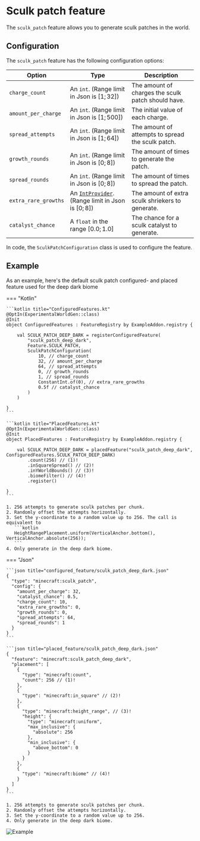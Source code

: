 # Sculk patch feature

The `sculk_patch` feature allows you to generate sculk patches in the world.

## Configuration

The `sculk_patch` feature has the following configuration options:

| Option               | Type                                                                                             | Description                                        |
|----------------------|--------------------------------------------------------------------------------------------------|----------------------------------------------------|
| `charge_count`       | An `int`. (Range limit in Json is $[1;32]$)                                                      | The amount of charges the sculk patch should have. |
| `amount_per_charge`  | An `int`. (Range limit in Json is $[1;500]$)                                                     | The initial value of each charge.                  |
| `spread_attempts`    | An `int`. (Range limit in Json is $[1;64]$)                                                      | The amount of attempts to spread the sculk patch.  |
| `growth_rounds`      | An `int`. (Range limit in Json is $[0;8]$)                                                       | The amount of times to generate the patch.         |
| `spread_rounds`      | An `int`. (Range limit in Json is $[0;8]$)                                                       | The amount of times to spread the patch.           |
| `extra_rare_growths` | An [`IntProvider`](../../types/number-provider.md#intprovider). (Range limit in Json is $[0;8]$) | The amount of extra sculk shriekers to generate.   |
| `catalyst_chance`    | A `float` in the range $[0.0;1.0]$                                                               | The chance for a sculk catalyst to generate.       |

In code, the `SculkPatchConfiguration` class is used to configure the feature.

## Example

As an example, here's the default sculk patch configured- and placed feature used for the deep dark biome

=== "Kotlin"

    ```kotlin title="ConfiguredFeatures.kt"
    @OptIn(ExperimentalWorldGen::class)
    @Init
    object ConfiguredFeatures : FeatureRegistry by ExampleAddon.registry {
    
        val SCULK_PATCH_DEEP_DARK = registerConfiguredFeature(
            "sculk_patch_deep_dark",
            Feature.SCULK_PATCH,
            SculkPatchConfiguration(
                10, // charge_count
                32, // amount_per_charge
                64, // spread_attempts
                0, // growth_rounds
                1, // spread_rounds
                ConstantInt.of(0), // extra_rare_growths
                0.5f // catalyst_chance
            )
        )
    
    }
    ```

    ```kotlin title="PlacedFeatures.kt"
    @OptIn(ExperimentalWorldGen::class)
    @Init
    object PlacedFeatures : FeatureRegistry by ExampleAddon.registry {
    
        val SCULK_PATCH_DEEP_DARK = placedFeature("sculk_patch_deep_dark", ConfiguredFeatures.SCULK_PATCH_DEEP_DARK)
            .count(256) // (1)!
            .inSquareSpread() // (2)!
            .inYWorldBounds() // (3)!
            .biomeFilter() // (4)!
            .register()
    
    }
    ```

    1. 256 attempts to generate sculk patches per chunk.
    2. Randomly offset the attempts horizontally.
    3. Set the y-coordinate to a random value up to 256. The call is equivalent to
       ```kotlin
       HeightRangePlacement.uniform(VerticalAnchor.bottom(), VerticalAnchor.absolute(256));
       ```
    4. Only generate in the deep dark biome.

=== "Json"

    ```json title="configured_feature/sculk_patch_deep_dark.json"
    {
      "type": "minecraft:sculk_patch",
      "config": {
        "amount_per_charge": 32,
        "catalyst_chance": 0.5,
        "charge_count": 10,
        "extra_rare_growths": 0,
        "growth_rounds": 0,
        "spread_attempts": 64,
        "spread_rounds": 1
      }
    }
    ```

    ```json title="placed_feature/sculk_patch_deep_dark.json"
    {
      "feature": "minecraft:sculk_patch_deep_dark",
      "placement": [
        {
          "type": "minecraft:count",
          "count": 256 // (1)!
        },
        {
          "type": "minecraft:in_square" // (2)!
        },
        {
          "type": "minecraft:height_range", // (3)!
          "height": {
            "type": "minecraft:uniform",
            "max_inclusive": {
              "absolute": 256
            },
            "min_inclusive": {
              "above_bottom": 0
            }
          }
        },
        {
          "type": "minecraft:biome" // (4)!
        }
      ]
    }
    ```

    1. 256 attempts to generate sculk patches per chunk.
    2. Randomly offset the attempts horizontally.
    3. Set the y-coordinate to a random value up to 256.
    4. Only generate in the deep dark biome.

![Example](https://i.imgur.com/HrnHSSF.png)
